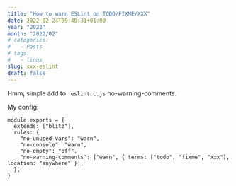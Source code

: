 ```yaml
---
title: "How to warn ESLint on TODO/FIXME/XXX"
date: 2022-02-24T09:40:31+01:00
year: "2022"
month: "2022/02"
# categories:
#   - Posts
# tags:
#   - linux
slug: xxx-eslint
draft: false
---
```


Hmm, simple add to `.eslintrc.js` no-warning-comments.

My config:

```
module.exports = {
  extends: ["blitz"],
  rules: {
    "no-unused-vars": "warn",
    "no-console": "warn",
    "no-empty": "off",
    "no-warning-comments": ["warn", { terms: ["todo", "fixme", "xxx"], location: "anywhere" }],
  },
}

```
